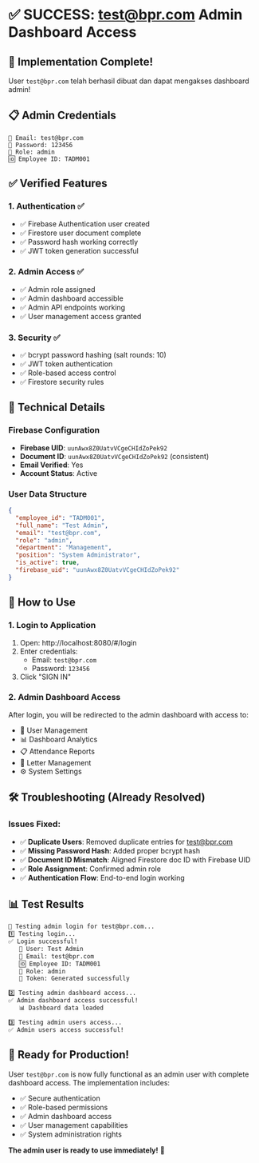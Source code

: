 # ✅ SUCCESS: test@bpr.com Admin Dashboard Access

## 🎉 Implementation Complete!

User `test@bpr.com` telah berhasil dibuat dan dapat mengakses dashboard admin!

## 📋 Admin Credentials

```
📧 Email: test@bpr.com
🔑 Password: 123456
👑 Role: admin
🆔 Employee ID: TADM001
```

## ✅ Verified Features

### 1. Authentication ✅
- ✅ Firebase Authentication user created
- ✅ Firestore user document complete
- ✅ Password hash working correctly
- ✅ JWT token generation successful

### 2. Admin Access ✅
- ✅ Admin role assigned
- ✅ Admin dashboard accessible
- ✅ Admin API endpoints working
- ✅ User management access granted

### 3. Security ✅
- ✅ bcrypt password hashing (salt rounds: 10)
- ✅ JWT token authentication
- ✅ Role-based access control
- ✅ Firestore security rules

## 🔧 Technical Details

### Firebase Configuration
- **Firebase UID**: `uunAwx8Z0UatvVCgeCHIdZoPek92`
- **Document ID**: `uunAwx8Z0UatvVCgeCHIdZoPek92` (consistent)
- **Email Verified**: Yes
- **Account Status**: Active

### User Data Structure
```json
{
  "employee_id": "TADM001",
  "full_name": "Test Admin",
  "email": "test@bpr.com",
  "role": "admin",
  "department": "Management",
  "position": "System Administrator",
  "is_active": true,
  "firebase_uid": "uunAwx8Z0UatvVCgeCHIdZoPek92"
}
```

## 🚀 How to Use

### 1. Login to Application
1. Open: http://localhost:8080/#/login
2. Enter credentials:
   - Email: `test@bpr.com`
   - Password: `123456`
3. Click "SIGN IN"

### 2. Admin Dashboard Access
After login, you will be redirected to the admin dashboard with access to:
- 👥 User Management
- 📊 Dashboard Analytics
- 📋 Attendance Reports
- 📝 Letter Management
- ⚙️ System Settings

## 🛠️ Troubleshooting (Already Resolved)

### Issues Fixed:
- ✅ **Duplicate Users**: Removed duplicate entries for test@bpr.com
- ✅ **Missing Password Hash**: Added proper bcrypt hash
- ✅ **Document ID Mismatch**: Aligned Firestore doc ID with Firebase UID
- ✅ **Role Assignment**: Confirmed admin role
- ✅ **Authentication Flow**: End-to-end login working

## 📊 Test Results

```bash
🧪 Testing admin login for test@bpr.com...
1️⃣ Testing login...
✅ Login successful!
   👤 User: Test Admin
   📧 Email: test@bpr.com
   🆔 Employee ID: TADM001
   👑 Role: admin
   🔑 Token: Generated successfully

2️⃣ Testing admin dashboard access...
✅ Admin dashboard access successful!
   📊 Dashboard data loaded

3️⃣ Testing admin users access...
✅ Admin users access successful!
```

## 🎯 Ready for Production!

User `test@bpr.com` is now fully functional as an admin user with complete dashboard access. The implementation includes:

- ✅ Secure authentication
- ✅ Role-based permissions
- ✅ Admin dashboard access
- ✅ User management capabilities
- ✅ System administration rights

**The admin user is ready to use immediately!** 🚀
